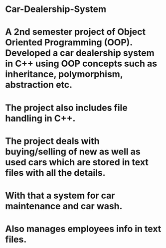 # Car-Dealership-System
# A 2nd semester project of Object Oriented Programming (OOP). Developed a car dealership system in C++ using OOP concepts such as inheritance, polymorphism, abstraction etc.
# The project also includes file handling in C++.
# The project deals with buying/selling of new as well as used cars which are stored in text files with all the details.
# With that a system for car maintenance and car wash.
# Also manages employees info in text files.

